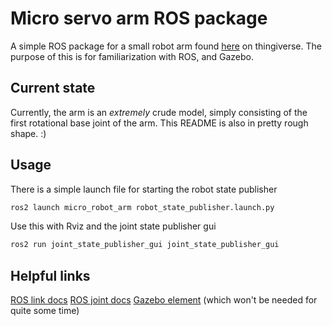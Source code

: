 # Micro servo arm ROS package
A simple ROS package for a small robot arm found [here](https://www.thingiverse.com/thing:34829/files) on thingiverse.
The purpose of this is for familiarization with ROS, and Gazebo.

## Current state
Currently, the arm is an *extremely* crude model, simply consisting of the first
rotational base joint of the arm. This README is also in pretty rough shape. :)

## Usage
There is a simple launch file for starting the robot state publisher
```bash
ros2 launch micro_robot_arm robot_state_publisher.launch.py
```
Use this with Rviz and the joint state publisher gui

```bash
ros2 run joint_state_publisher_gui joint_state_publisher_gui
```

## Helpful links
[ROS link docs](http://wiki.ros.org/urdf/XML/link)
[ROS joint docs](http://wiki.ros.org/urdf/XML/joint)
[Gazebo element](http://wiki.ros.org/urdf/XML/Gazebo) (which won't be needed
for quite some time)
